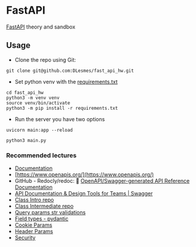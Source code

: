 # FastAPI

[FastAPI](https://fastapi.tiangolo.com/tutorial/first-steps/) theory and sandbox

## Usage

* Clone the repo using Git:

```
git clone git@github.com:DLesmes/fast_api_hw.git
```

* Set python venv with the [requirements.txt](https://github.com/DLesmes/fast_api_hw/blob/main/requirements.txt)

```
cd fast_api_hw
python3 -m venv venv
source venv/bin/activate
python3 -m pip install -r requirements.txt
```
* Run the server you have two options

```
uvicorn main:app --reload
```
```
python3 main.py
```

### Recommended lectures

* [Documentation](https://hackmd.io/rK8aSVH3Qg-ICKuKGOO01w)
* [https://www.openapis.org/](https://www.openapis.org/)
* GitHub - Redocly/redoc: 📘 [OpenAPI/Swagger-generated API Reference Documentation](https://github.com/Redocly/redoc)
* [API Documentation & Design Tools for Teams | Swagger](https://swagger.io/)
* [Class Intro repo](https://github.com/platzi/curso-fastapi-fundamentos-path-validaciones/blob/request_response_body/main.py)
* [Class Intermediate repo](https://github.com/platzi/curso-fastapi-modularizacion-datos-errores)
* [Query params str validations](https://fastapi.tiangolo.com/tutorial/query-params-str-validations/)
* [Field types - pydantic](https://docs.pydantic.dev/usage/types/#pydantic-types)
* [Cookie Params](https://fastapi.tiangolo.com/tutorial/cookie-params/)
* [Header Params](https://fastapi.tiangolo.com/tutorial/header-params/)
* [Security](https://fastapi.tiangolo.com/tutorial/security/)
